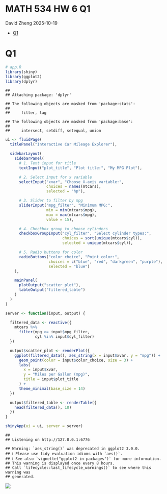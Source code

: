 MATH 534 HW 6 Q1
================
David Zheng
2025-10-19

- [Q1](#q1)

# Q1

``` r
# app.R
library(shiny)
library(ggplot2)
library(dplyr)
```

    ## 
    ## Attaching package: 'dplyr'

    ## The following objects are masked from 'package:stats':
    ## 
    ##     filter, lag

    ## The following objects are masked from 'package:base':
    ## 
    ##     intersect, setdiff, setequal, union

``` r
ui <- fluidPage(
  titlePanel("Interactive Car Mileage Explorer"),

  sidebarLayout(
    sidebarPanel(
      # 1. Text input for title
      textInput("plot_title", "Plot title:", "My MPG Plot"),

      # 2. Select input for x variable
      selectInput("xvar", "Choose X-axis variable:",
                  choices = names(mtcars),
                  selected = "hp"),

      # 3. Slider to filter by mpg
      sliderInput("mpg_filter", "Minimum MPG:",
                  min = min(mtcars$mpg),
                  max = max(mtcars$mpg),
                  value = 15),

      # 4. Checkbox group to choose cylinders
      checkboxGroupInput("cyl_filter", "Select cylinder types:",
                         choices = sort(unique(mtcars$cyl)),
                         selected = unique(mtcars$cyl)),

      # 5. Radio buttons for color
      radioButtons("color_choice", "Point color:",
                   choices = c("blue", "red", "darkgreen", "purple"),
                   selected = "blue")
    ),

    mainPanel(
      plotOutput("scatter_plot"),
      tableOutput("filtered_table")
    )
  )
)

server <- function(input, output) {

  filtered_data <- reactive({
    mtcars %>%
      filter(mpg >= input$mpg_filter,
             cyl %in% input$cyl_filter)
  })

  output$scatter_plot <- renderPlot({
    ggplot(filtered_data(), aes_string(x = input$xvar, y = "mpg")) +
      geom_point(color = input$color_choice, size = 3) +
      labs(
        x = input$xvar,
        y = "Miles per Gallon (mpg)",
        title = input$plot_title
      ) +
      theme_minimal(base_size = 14)
  })

  output$filtered_table <- renderTable({
    head(filtered_data(), 10)
  })
}

shinyApp(ui = ui, server = server)
```

    ## 
    ## Listening on http://127.0.0.1:6776

    ## Warning: `aes_string()` was deprecated in ggplot2 3.0.0.
    ## ℹ Please use tidy evaluation idioms with `aes()`.
    ## ℹ See also `vignette("ggplot2-in-packages")` for more information.
    ## This warning is displayed once every 8 hours.
    ## Call `lifecycle::last_lifecycle_warnings()` to see where this warning was
    ## generated.

![](David-Zheng-MATH-534-HW-6-Q1_files/figure-gfm/unnamed-chunk-1-1.png)<!-- -->
